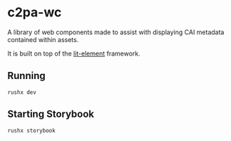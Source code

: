 # c2pa-wc

A library of web components made to assist with displaying CAI metadata contained within assets.

It is built on top of the [lit-element](https://lit-element.polymer-project.org/) framework.

## Running

```
rushx dev
```

## Starting Storybook

```
rushx storybook
```

